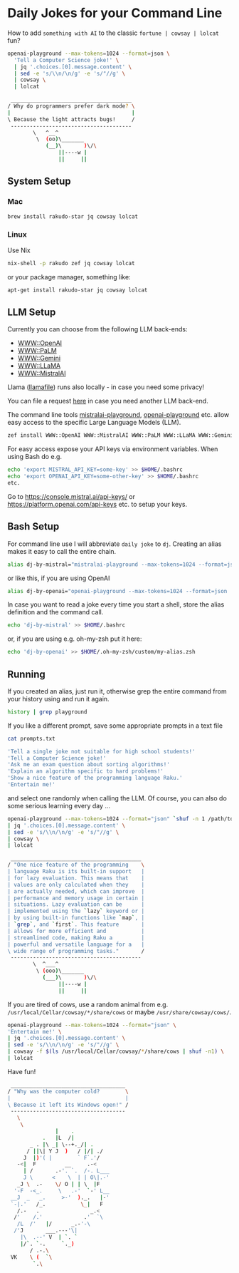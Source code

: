 # Daily Jokes for your Command Line

How to add ```something with AI``` to the classic ```fortune | cowsay | lolcat``` fun?

```bash
openai-playground --max-tokens=1024 --format=json \
  'Tell a Computer Science joke!' \
  | jq '.choices.[0].message.content' \
  | sed -e 's/\\n/\n/g' -e 's/"//g' \
  | cowsay \
  | lolcat

 ______________________________________
/ Why do programmers prefer dark mode? \
|                                      |
\ Because the light attracts bugs!     /
 --------------------------------------
        \   ^__^
         \  (oo)\_______
            (__)\       )\/\
                ||----w |
                ||     ||
```

## System Setup

### Mac
```bash
brew install rakudo-star jq cowsay lolcat
```

### Linux
Use Nix

```bash
nix-shell -p rakudo zef jq cowsay lolcat
```

or your package manager, something like:

```bash
apt-get install rakudo-star jq cowsay lolcat
```

## LLM Setup

Currently you can choose from the following LLM back-ends:

- [WWW::OpenAI](https://raku.land/zef:antononcube/WWW::OpenAI)
- [WWW::PaLM](https://raku.land/zef:antononcube/WWW::PaLM)
- [WWW::Gemini](https://raku.land/zef:antononcube/WWW::Gemini)
- [WWW::LLaMA](https://raku.land/zef:antononcube/WWW::LLaMA)
- [WWW::MistralAI](https://raku.land/zef:antononcube/WWW::MistralAI)

Llama ([llamafile](https://simonwillison.net/2023/Nov/29/llamafile/)) runs also locally - in case you need some privacy!

You can file a request [here](https://github.com/antononcube/Raku-LLM-Functions) in case you need another LLM back-end.

The command line tools [mistralai-playground](https://raku.land/zef:antononcube/WWW::MistralAI), [openai-playground](https://raku.land/zef:antononcube/WWW::OpenAI) etc. allow easy access to the specific Large Language Models (LLM).

```bash
zef install WWW::OpenAI WWW::MistralAI WWW::PaLM WWW::LLaMA WWW::Gemini
```

For easy access expose your API keys via environment variables. When using Bash do e.g.

```bash
echo 'export MISTRAL_API_KEY=some-key' >> $HOME/.bashrc
echo 'export OPENAI_API_KEY=some-other-key' >> $HOME/.bashrc
etc.
```

Go to https://console.mistral.ai/api-keys/ or https://platform.openai.com/api-keys etc. to setup your keys.

## Bash Setup

For command line use I will abbreviate ```daily joke``` to ```dj```. Creating an alias makes it easy to call the entire chain.

```bash
alias dj-by-mistral="mistralai-playground --max-tokens=1024 --format=json 'Tell a Computer Science joke!' | jq '.choices.[0].message.content' | sed -e 's/\\n/\n/g' | cowsay | lolcat"
```

or like this, if you are using OpenAI

```bash
alias dj-by-openai="openai-playground --max-tokens=1024 --format=json 'Tell a Computer Science joke!' | jq '.choices.[0].message.content' | sed -e 's/\\n/\n/g' | cowsay | lolcat"
```

In case you want to read a joke every time you start a shell, store the alias definition and the command call.

```bash
echo 'dj-by-mistral' >> $HOME/.bashrc
```

or, if you are using e.g. oh-my-zsh put it here:

```bash
echo 'dj-by-openai' >> $HOME/.oh-my-zsh/custom/my-alias.zsh
```

## Running

If you created an alias, just run it, otherwise grep the entire command from your history using and run it again.

```bash
history | grep playground
```

If you like a different prompt, save some appropriate prompts in a text file

```bash
cat prompts.txt

'Tell a single joke not suitable for high school students!'
'Tell a Computer Science joke!'
'Ask me an exam question about sorting algorithms!'
'Explain an algorithm specific to hard problems!'
'Show a nice feature of the programming language Raku.'
'Entertain me!'
```

and select one randomly when calling the LLM. Of course, you can also do some serious learning every day ...

```bash
openai-playground --max-tokens=1024 --format="json" `shuf -n 1 /path/to/prompts.txt` \
| jq '.choices.[0].message.content' \
| sed -e 's/\\n/\n/g' -e 's/"//g' \
| cowsay \
| lolcat

 _________________________________________
/ "One nice feature of the programming    \
| language Raku is its built-in support   |
| for lazy evaluation. This means that    |
| values are only calculated when they    |
| are actually needed, which can improve  |
| performance and memory usage in certain |
| situations. Lazy evaluation can be      |
| implemented using the `lazy` keyword or |
| by using built-in functions like `map`, |
| `grep`, and `first`. This feature       |
| allows for more efficient and           |
| streamlined code, making Raku a         |
| powerful and versatile language for a   |
\ wide range of programming tasks."       /
 -----------------------------------------
        \  ^___^
         \ (ooo)\_______
           (___)\       )\/\
                ||----w |
                ||     ||
``` 

If you are tired of cows, use a random animal from e.g. ```/usr/local/Cellar/cowsay/*/share/cows``` or maybe ```/usr/share/cowsay/cows/```.

```bash
openai-playground --max-tokens=1024 --format="json" \
'Entertain me!' \
| jq '.choices.[0].message.content' \
| sed -e 's/\\n/\n/g' -e 's/"//g' \
| cowsay -f $(ls /usr/local/Cellar/cowsay/*/share/cows | shuf -n1) \
| lolcat
```

Have fun!

```bash
 ____________________________________
/ "Why was the computer cold?        \
|                                    |
\ Because it left its Windows open!" /
 ------------------------------------
   \
    \
               |    .
           .   |L  /|
       _ . |\ _| \--+._/| .
      / ||\| Y J  )   / |/| ./
     J  |)'( |        ` F`.'/
   -<|  F         __     .-<
     | /       .-'. `.  /-. L___
     J \      <    \  | | O\|.-'
   _J \  .-    \/ O | | \  |F
  '-F  -<_.     \   .-'  `-' L__
 __J  _   _.     >-'  )._.   |-'
 `-|.'   /_.           \_|   F
   /.-   .                _.<
  /'    /.'             .'  `\
   /L  /'   |/      _.-'-\
  /'J       ___.---'\|
    |\  .--' V  | `. `
    |/`. `-.     `._)
       / .-.\
 VK    \ (  `\
        `.\
```
